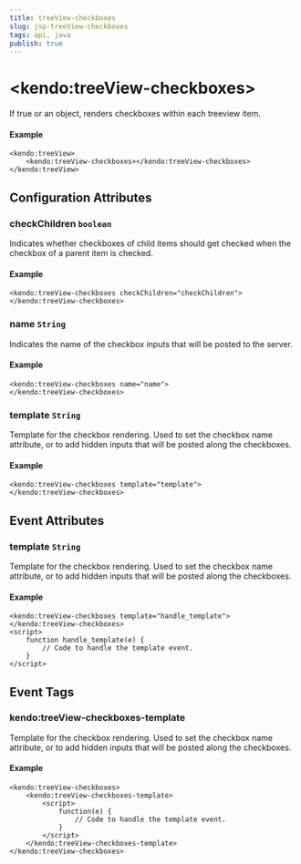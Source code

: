```yaml
---
title: treeView-checkboxes
slug: jsp-treeView-checkboxes
tags: api, java
publish: true
---
```


# \<kendo:treeView-checkboxes\>

If true or an object, renders checkboxes within each treeview item.

#### Example
    <kendo:treeView>
        <kendo:treeView-checkboxes></kendo:treeView-checkboxes>
    </kendo:treeView>

## Configuration Attributes

### checkChildren `boolean`

Indicates whether checkboxes of child items should get checked when the checkbox of a parent item is checked.

#### Example
    <kendo:treeView-checkboxes checkChildren="checkChildren">
    </kendo:treeView-checkboxes>

### name `String`

Indicates the name of the checkbox inputs that will be posted to the server.

#### Example
    <kendo:treeView-checkboxes name="name">
    </kendo:treeView-checkboxes>

### template `String`

Template for the checkbox rendering. Used to set the  checkbox name attribute, or to add hidden inputs that will be posted along the checkboxes.

#### Example
    <kendo:treeView-checkboxes template="template">
    </kendo:treeView-checkboxes>


## Event Attributes

### template `String`

Template for the checkbox rendering. Used to set the  checkbox name attribute, or to add hidden inputs that will be posted along the checkboxes.


#### Example
    <kendo:treeView-checkboxes template="handle_template">
    </kendo:treeView-checkboxes>
    <script>
        function handle_template(e) {
            // Code to handle the template event.
        }
    </script>

## Event Tags

### kendo:treeView-checkboxes-template

Template for the checkbox rendering. Used to set the  checkbox name attribute, or to add hidden inputs that will be posted along the checkboxes.


#### Example
    <kendo:treeView-checkboxes>
        <kendo:treeView-checkboxes-template>
            <script>
                function(e) {
                    // Code to handle the template event.
                }
            </script>
        </kendo:treeView-checkboxes-template>
    </kendo:treeView-checkboxes>

